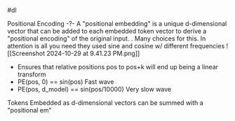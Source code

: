 #dl

Positional Encoding 
-?-
A "positional embedding" is a unique d-dimensional vector that can be added to each embedded token vector to derive a "positional encoding" of the original input.
.
Many choices for this.  In attention is all you need they used sine and cosine w/ different frequencies
![[Screenshot 2024-10-29 at 9.41.23 PM.png]] <!--SR:!2025-04-07,17,210--> 


- Ensures that relative positions pos to pos+k will end up being a linear transform
- PE(pos, 0)  ==  sin(pos)  Fast wave
- PE(pos, d_model) == sin(pos/10000)  Very slow wave

Tokens Embedded as d-dimensional vectors can be summed with a "positional em"